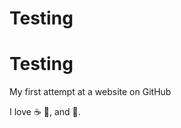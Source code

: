 # Testing
<h1>Testing</h1>

My first attempt at a website on GitHub

I love :coffee: :pizza:, and :dancer:.
